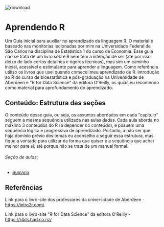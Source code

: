![download](https://user-images.githubusercontent.com/96084042/160651229-a6f7bbea-298f-4782-87a1-07cef93d1b12.png)

# Aprendendo R 
Um Guia inicial para auxiliar no aprendizado da  linguagem R. O material é baseado nas monitorias lecionadas por mim na Universidade Federal de São Carlos na disciplina de Estatística 1 do curso de Economia. Esse guia não se trata de um livro sobre R nem tem a intenção de ser (até por isso deixo de lado certos detalhes e rigores técnicos), mas sim um caminho inicial, acessível e estimulante para aprender a linguagem. Como referência utilizo os livros que usei quando comecei meu aprendizado de R: introdução ao R do curso de bioestatística e pós-graduação na Universidade de Aberdeen e "R for Data Science" da editora O'Reilly, os quias eu recomendo como material para aprofundamento do aprendizado.


## Conteúdo: Estrutura das seções
O conteúdo desse guia, ou seja, os assuntos abordados em cada "capítulo" seguem a mesma sequência utilizada nas aulas dadas. Cada aula aborda no máximo 3 conteúdos do R (a depender do conteúdo), e posuem uma sequência lógica e progressiva de aprendizado. Portanto, a não ser que haja domínio prévio dos temas eu aconselho a seguir essa estrutura, mas fique a vontade para utilizar da forma que quiser e a sequência que achar melhor para si, até porque não se trata de um manual formal. 

###### Seção de aulas: 

* [Sumário](Súmario/README.md)







## Referências
Link para o livro-site dos professores da universidade de Aberdeen - https://intro2r.com/

Link para o livro-site "R for Data Science" da editora O'Reilly - https://r4ds.had.co.nz/
